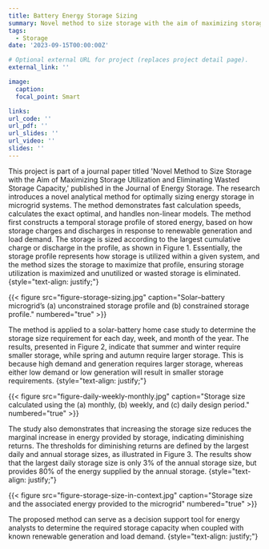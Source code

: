 ```yaml
---
title: Battery Energy Storage Sizing
summary: Novel method to size storage with the aim of maximizing storage utilization and eliminating wasted storage capcacity.
tags:
  - Storage
date: '2023-09-15T00:00:00Z'

# Optional external URL for project (replaces project detail page).
external_link: ''

image:
  caption: 
  focal_point: Smart

links:
url_code: ''
url_pdf: ''
url_slides: ''
url_video: ''
slides: ''
---
```


This project is part of a journal paper titled 'Novel Method to Size Storage with the Aim of Maximizing Storage Utilization and Eliminating Wasted Storage Capacity,' published in the Journal of Energy Storage. The research introduces a novel analytical method for optimally sizing energy storage in microgrid systems. The method demonstrates fast calculation speeds, calculates the exact optimal, and handles non-linear models. The method first constructs a temporal storage profile of stored energy, based on how storage charges and discharges in response to renewable generation and load demand. The storage is sized according to the largest cumulative charge or discharge in the profile, as shown in Figure 1. Essentially, the storage profile represents how storage is utilized within a given system, and the method sizes the storage to maximize that profile, ensuring storage utilization is maximized and unutilized or wasted storage is eliminated.
{style="text-align: justify;"}

{{< figure src="figure-storage-sizing.jpg" caption="Solar–battery microgrid’s (a) unconstrained storage profile and (b) constrained storage profile." numbered="true" >}}

The method is applied to a solar-battery home case study to determine the storage size requirement for each day, week, and month of the year. The results, presented in Figure 2, indicate that summer and winter require smaller storage, while spring and autumn require larger storage. This is because high demand and generation requires larger storage, whereas either low demand or low generation will result in smaller storage requirements.
{style="text-align: justify;"}

{{< figure src="figure-daily-weekly-monthly.jpg" caption="Storage size calculated using the (a) monthly, (b) weekly, and (c) daily design period." numbered="true" >}}

The study also demonstrates that increasing the storage size reduces the marginal increase in energy provided by storage, indicating diminishing returns. The thresholds for diminishing returns are defined by the largest daily and annual storage sizes, as illustrated in Figure 3. The results show that the largest daily storage size is only 3% of the annual storage size, but provides 80% of the energy supplied by the annual storage.
{style="text-align: justify;"}

{{< figure src="figure-storage-size-in-context.jpg" caption="Storage size and the associated energy provided to the microgrid" numbered="true" >}}

The proposed method can serve as a decision support tool for energy analysts to determine the required storage capacity when coupled with known renewable generation and load demand.
{style="text-align: justify;"}
